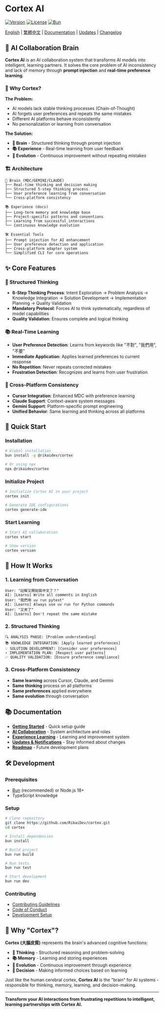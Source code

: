 # Cortex AI

[![Version](https://img.shields.io/badge/version-v0.3.5-blue.svg)](https://github.com/RikaiDev/cortex/releases)
[![License](https://img.shields.io/badge/license-MIT-green.svg)](LICENSE)
[![Bun](https://img.shields.io/badge/runtime-Bun-yellow.svg)](https://bun.sh)

[English](README.md) | [繁體中文](README.zh-TW.md) | [Documentation](docs/) | [Updates](docs/updates/) | [Changelog](CHANGELOG.md)

## 🧠 AI Collaboration Brain

**Cortex AI** is an AI collaboration system that transforms AI models into intelligent, learning partners. It solves the core problem of AI inconsistency and lack of memory through **prompt injection** and **real-time preference learning**.

### 🎯 **Why Cortex?**

**The Problem:**

- AI models lack stable thinking processes (Chain-of-Thought)
- AI forgets user preferences and repeats the same mistakes
- Different AI platforms behave inconsistently
- No personalization or learning from conversation

**The Solution:**

- **🧠 Brain** - Structured thinking through prompt injection
- **📚 Experience** - Real-time learning from user feedback
- **🔄 Evolution** - Continuous improvement without repeating mistakes

### 🏗️ **Architecture**

```
🧠 Brain (MDC/GEMINI/CLAUDE)
├── Real-time thinking and decision making
├── Structured 5-step thinking process
├── User preference learning from conversation
└── Cross-platform consistency

📚 Experience (docs)
├── Long-term memory and knowledge base
├── Project-specific patterns and conventions
├── Learning from successful interactions
└── Continuous knowledge evolution

🛠️ Essential Tools
├── Prompt injection for AI enhancement
├── User preference detection and application
├── Cross-platform adapter system
└── Simplified CLI for core operations
```

## ✨ **Core Features**

### **🧠 Structured Thinking**

- **6-Step Thinking Process**: Intent Exploration → Problem Analysis → Knowledge Integration → Solution Development → Implementation Planning → Quality Validation
- **Mandatory Protocol**: Forces AI to think systematically, regardless of model capabilities
- **Quality Validation**: Ensures complete and logical thinking

### **📚 Real-Time Learning**

- **User Preference Detection**: Learns from keywords like "不對", "我們用", "不要"
- **Immediate Application**: Applies learned preferences to current response
- **No Repetition**: Never repeats corrected mistakes
- **Frustration Detection**: Recognizes and learns from user frustration

### **🔄 Cross-Platform Consistency**

- **Cursor Integration**: Enhanced MDC with preference learning
- **Claude Support**: Context-aware system messages
- **Gemini Support**: Platform-specific prompt engineering
- **Unified Behavior**: Same learning and thinking across all platforms

## 🚀 **Quick Start**

### **Installation**

```bash
# Global installation
bun install -g @rikaidev/cortex

# Or using npx
npx @rikaidev/cortex
```

### **Initialize Project**

```bash
# Initialize Cortex AI in your project
cortex init

# Generate IDE configurations
cortex generate-ide
```

### **Start Learning**

```bash
# Start AI collaboration
cortex start

# Show version
cortex version
```

## 🎯 **How It Works**

### **1. Learning from Conversation**

```
User: "註解又開始寫中文了？"
AI: [Learns] Write all comments in English
User: "我們用 uv run pytest"
AI: [Learns] Always use uv run for Python commands
User: "又來了"
AI: [Learns] Don't repeat the same mistake
```

### **2. Structured Thinking**

```
🔍 ANALYSIS PHASE: [Problem understanding]
📚 KNOWLEDGE INTEGRATION: [Apply learned preferences]
💡 SOLUTION DEVELOPMENT: [Consider user preferences]
⚡ IMPLEMENTATION PLAN: [Respect user patterns]
✅ QUALITY VALIDATION: [Ensure preference compliance]
```

### **3. Cross-Platform Consistency**

- **Same learning** across Cursor, Claude, and Gemini
- **Same thinking** process on all platforms
- **Same preferences** applied everywhere
- **Same evolution** through conversation

## 📚 **Documentation**

- **[Getting Started](docs/getting-started.md)** - Quick setup guide
- **[AI Collaboration](docs/ai-collaboration/)** - System architecture and roles
- **[Experience Learning](docs/experiences/)** - Learning and improvement system
- **[Updates & Notifications](docs/updates/)** - Stay informed about changes
- **[Roadmap](ROADMAP.md)** - Future development plans

## 🛠️ **Development**

### **Prerequisites**

- [Bun](https://bun.sh) (recommended) or Node.js 18+
- TypeScript knowledge

### **Setup**

```bash
# Clone repository
git clone https://github.com/RikaiDev/cortex.git
cd cortex

# Install dependencies
bun install

# Build project
bun run build

# Run tests
bun run test

# Start development
bun run dev
```

### **Contributing**

- [Contributing Guidelines](CONTRIBUTING.md)
- [Code of Conduct](CODE_OF_CONDUCT.md)
- [Development Setup](docs/development/)

## 🎯 **Why "Cortex"?**

**Cortex (大腦皮質)** represents the brain's advanced cognitive functions:

- **🧠 Thinking** - Structured reasoning and problem-solving
- **📚 Memory** - Learning and storing experiences
- **🔄 Evolution** - Continuous improvement through experience
- **🎯 Decision** - Making informed choices based on learning

Just like the human cerebral cortex, **Cortex AI** is the "brain" for AI systems - responsible for thinking, memory, learning, and decision-making.

---

**Transform your AI interactions from frustrating repetitions to intelligent, learning partnerships with Cortex AI.**
